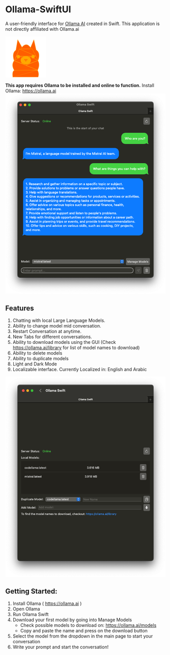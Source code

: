 # Ollama-SwiftUI
A user-friendly interface for [Ollama AI](https://ollama.ai) created in Swift. This application is not directly affiliated with Ollama.ai

![Ollama SwiftUI](assets/images/OllamaNoBG.png)

**This app requires Ollama to be installed and online to function.** Install Ollama: https://ollama.ai
![Chat dialogue example](assets/images/Example1.png)

## Features
1. Chatting with local Large Language Models.
2. Ability to change model mid conversation.
3. Restart Conversation at anytime.
4. New Tabs for different conversations.
5. Ability to download models using the GUI (Check https://ollama.ai/library for list of model names to download)
6. Ability to delete models
7. Ability to duplicate models
8. Light and Dark Mode
9. Localizable interface. Currently Localized in: English and Arabic

![Manage Models example](assets/images/Example2.png)

## Getting Started:
1. Install Ollama ( https://ollama.ai )
2. Open Ollama
3. Run Ollama Swift
4. Download your first model by going into Manage Models
    - Check possible models to download on: https://ollama.ai/models
    - Copy and paste the name and press on the download button
5. Select the model from the dropdown in the main page to start your conversation
6. Write your prompt and start the conversation!
